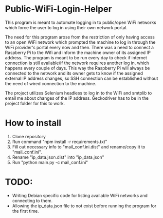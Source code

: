 # Public-WiFi-Login-Helper
This program is meant to automate logging in to public/open WiFi networks which force the user to log in using their own network portal.

The need for this program arose from the restriction of only having access to an open WiFi network which prompted the machine to log in through the WiFi provider's portal every now and then. There was a need to connect a Raspberry Pi to the Wifi and inform the machine owner of its assigned IP address. The program is meant to be run every day to check if internet connection is still available/if the network requires another log in, which happens every couple of days. This way the Raspberry Pi will always be connected to the network and its owner gets to know if the assigned external IP address changes, so SSH connection can be established without the need of wired connection to the machine.

The project utilizes Selenium headless to log in to the WiFi and smtplib to email me about changes of the IP address.
Geckodriver has to be in the project folder for this to work.


# How to install
1. Clone repository
2. Run command "npm install -r requirements.txt"
3. Fill out necessary info to "mail_conf.ini.dist" and rename/copy it to "mail_conf.ini".
4. Rename "ip_data.json.dist" into "ip_data.json"
5. Run "python main.py -c mail_conf.ini"

# TODO:
- Writing Debian specific code for listing available WiFi networks and connecting to them.
- Allowing the ip_data.json file to not exist before running the program for the first time.
